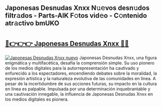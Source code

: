 ## Japonesas Desnudas Xnxx N𝚞𝚎vos desn𝚞dos filtr𝚊dos - Parts-AlK F𝚘tos vid𝚎o - C𝚘ntenido atr𝚊ctivo bmUKO

# <h2><a href="http://mbcmuh.tromn.icu/?c=Japonesas+Desnudas+Xnxx">🔗👉👉👉 Japonesas Desnudas Xnxx 🔗🔗</a></h2>

[![Japonesas Desnudas Xnxx nuevo](https://i.imgur.com/pEAQMta.gif)](http://mbcmuh.tromn.icu/?c=Japonesas+Desnudas+Xnxx)
Japonesas Desnudas Xnxx, una figura enigmática y multifacética, desafía la comprensión simple. Su uso pionero de los medios digitales para la autorrepresentación ha cautivado y enfurecido a los espectadores, encendiendo debates sobre la moralidad, la expresión artística y la naturaleza evolutiva de las comunidades en línea. A pesar de la incertidumbre de sus acciones futuras, su impacto en la cultura en línea es palpable. Impulsada por una determinación inquebrantable y una cautivación innegable, la influencia de Japonesas Desnudas Xnxx en los medios digitales es pionera.
